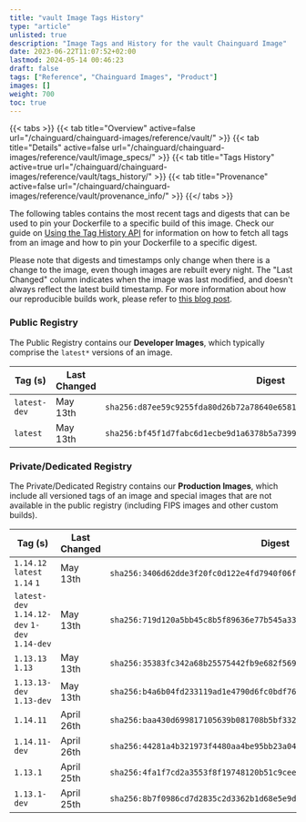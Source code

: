 ```yaml
---
title: "vault Image Tags History"
type: "article"
unlisted: true
description: "Image Tags and History for the vault Chainguard Image"
date: 2023-06-22T11:07:52+02:00
lastmod: 2024-05-14 00:46:23
draft: false
tags: ["Reference", "Chainguard Images", "Product"]
images: []
weight: 700
toc: true
---
```


{{< tabs >}}
{{< tab title="Overview" active=false url="/chainguard/chainguard-images/reference/vault/" >}}
{{< tab title="Details" active=false url="/chainguard/chainguard-images/reference/vault/image_specs/" >}}
{{< tab title="Tags History" active=true url="/chainguard/chainguard-images/reference/vault/tags_history/" >}}
{{< tab title="Provenance" active=false url="/chainguard/chainguard-images/reference/vault/provenance_info/" >}}
{{</ tabs >}}

The following tables contains the most recent tags and digests that can be used to pin your Dockerfile to a specific build of this image. Check our guide on [Using the Tag History API](/chainguard/chainguard-images/using-the-tag-history-api/) for information on how to fetch all tags from an image and how to pin your Dockerfile to a specific digest.

Please note that digests and timestamps only change when there is a change to the image, even though images are rebuilt every night. The "Last Changed" column indicates when the image was last modified, and doesn't always reflect the latest build timestamp. For more information about how our reproducible builds work, please refer to [this blog post](https://www.chainguard.dev/unchained/reproducing-chainguards-reproducible-image-builds).

### Public Registry
The Public Registry contains our **Developer Images**, which typically comprise the `latest*` versions of an image.

| Tag (s)       | Last Changed | Digest                                                                    |
|---------------|--------------|---------------------------------------------------------------------------|
|  `latest-dev` | May 13th     | `sha256:d87ee59c9255fda80d26b72a78640e6581d1ec90b465f65b38104f9bf42f38ff` |
|  `latest`     | May 13th     | `sha256:bf45f1d7fabc6d1ecbe9d1a6378b5a7399827fca33233b685f22247b6a615532` |


### Private/Dedicated Registry
The Private/Dedicated Registry contains our **Production Images**, which include all versioned tags of an image and special images that are not available in the public registry (including FIPS images and other custom builds).

| Tag (s)                                        | Last Changed | Digest                                                                    |
|------------------------------------------------|--------------|---------------------------------------------------------------------------|
|  `1.14.12` `latest` `1.14` `1`                 | May 13th     | `sha256:3406d62dde3f20fc0d122e4fd7940f06f641c0f4381c51883ff452de6c829f03` |
|  `latest-dev` `1.14.12-dev` `1-dev` `1.14-dev` | May 13th     | `sha256:719d120a5bb45c8b5f89636e77b545a3328eae49368244cc7ff84f366089e9f6` |
|  `1.13.13` `1.13`                              | May 13th     | `sha256:35383fc342a68b25575442fb9e682f569a1eddcf0d8af31fade9d22c17e6b317` |
|  `1.13.13-dev` `1.13-dev`                      | May 13th     | `sha256:b4a6b04fd233119ad1e4790d6fc0bdf76498fdd33fade071bcbab7fb9b4d57f4` |
|  `1.14.11`                                     | April 26th   | `sha256:baa430d699817105639b081708b5bf3326f161308f97e5089e11851ec37c9dc9` |
|  `1.14.11-dev`                                 | April 26th   | `sha256:44281a4b321973f4480aa4be95bb23a048b8386caa19056b0786b9c180f5e0c7` |
|  `1.13.1`                                      | April 25th   | `sha256:4fa1f7cd2a3553f8f19748120b51c9ceea5f2735e67d9ee88bfd16b65513f275` |
|  `1.13.1-dev`                                  | April 25th   | `sha256:8b7f0986cd7d2835c2d3362b1d68e5e9d9837aff3ffeb3a308c3c1d379eb6ef7` |

